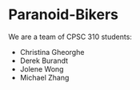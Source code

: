 # Paranoid-Bikers

We are a team of CPSC 310 students:
- Christina Gheorghe
- Derek Burandt
- Jolene Wong
- Michael Zhang
